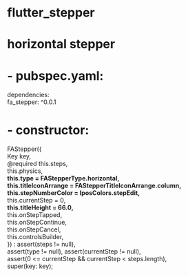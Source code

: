 # flutter_stepper <br />
# horizontal stepper <br />
# - pubspec.yaml: <br />
dependencies: <br />
fa_stepper: ^0.0.1   
# - constructor:
FAStepper({  <br />
    Key key, <br />
    @required this.steps, <br />
    this.physics, <br />
   **this.type = FAStepperType.horizontal, <br /> 
   this.titleIconArrange = FAStepperTitleIconArrange.column, <br />
   this.stepNumberColor = IposColors.stepEdit, <br />**
    this.currentStep = 0, <br />
   **this.titleHeight = 66.0, <br />**
    this.onStepTapped, <br />
    this.onStepContinue, <br />
    this.onStepCancel, <br />
    this.controlsBuilder, <br />
  })  : assert(steps != null), <br />
        assert(type != null),
        assert(currentStep != null), <br />
        assert(0 <= currentStep && currentStep < steps.length), <br />
        super(key: key); <br />
